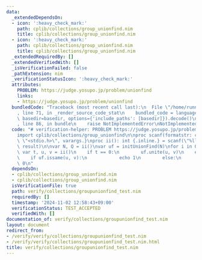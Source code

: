 ```yaml
---
data:
  _extendedDependsOn:
  - icon: ':heavy_check_mark:'
    path: cplib/collections/group_unionfind.nim
    title: cplib/collections/group_unionfind.nim
  - icon: ':heavy_check_mark:'
    path: cplib/collections/group_unionfind.nim
    title: cplib/collections/group_unionfind.nim
  _extendedRequiredBy: []
  _extendedVerifiedWith: []
  _isVerificationFailed: false
  _pathExtension: nim
  _verificationStatusIcon: ':heavy_check_mark:'
  attributes:
    PROBLEM: https://judge.yosupo.jp/problem/unionfind
    links:
    - https://judge.yosupo.jp/problem/unionfind
  bundledCode: "Traceback (most recent call last):\n  File \"/home/runner/.local/lib/python3.10/site-packages/onlinejudge_verify/documentation/build.py\"\
    , line 71, in _render_source_code_stat\n    bundled_code = language.bundle(stat.path,\
    \ basedir=basedir, options={'include_paths': [basedir]}).decode()\n  File \"/home/runner/.local/lib/python3.10/site-packages/onlinejudge_verify/languages/nim.py\"\
    , line 86, in bundle\n    raise NotImplementedError\nNotImplementedError\n"
  code: "# verification-helper: PROBLEM https://judge.yosupo.jp/problem/unionfind\n\
    import cplib/collections/group_unionfind\n\nproc scanf(formatstr: cstring){.header:\
    \ \"<stdio.h>\", varargs.}\nproc ii(): int {.inline.} = scanf(\"%lld\\n\", addr\
    \ result)\n\nvar N, Q = ii()\nvar uf = initUnionFind(N)\nfor i in 0..<Q:\n   \
    \ var t, u, v = ii()\n    if t == 0:\n        uf.unite(u, v)\n    else:\n    \
    \    if uf.issame(u, v):\n            echo 1\n        else:\n            echo\
    \ 0\n"
  dependsOn:
  - cplib/collections/group_unionfind.nim
  - cplib/collections/group_unionfind.nim
  isVerificationFile: true
  path: verify/collections/groupunionfind_test.nim
  requiredBy: []
  timestamp: '2024-11-02 12:58:43+09:00'
  verificationStatus: TEST_ACCEPTED
  verifiedWith: []
documentation_of: verify/collections/groupunionfind_test.nim
layout: document
redirect_from:
- /verify/verify/collections/groupunionfind_test.nim
- /verify/verify/collections/groupunionfind_test.nim.html
title: verify/collections/groupunionfind_test.nim
---
```

